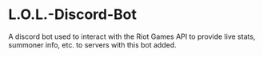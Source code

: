 # L.O.L.-Discord-Bot
A discord bot used to interact with the Riot Games API to provide live stats, summoner info, etc. to servers with this bot added.
